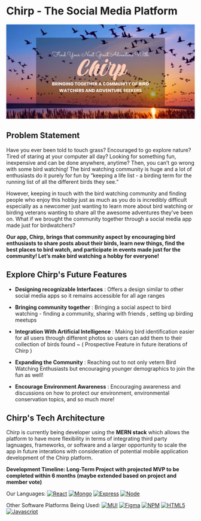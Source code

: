 # Chirp - The Social Media Platform

![Chirp Bird Watching Banner #2](./frontend/src/Images/ChirpBanner2.png)

## Problem Statement
Have you ever been told to touch grass? Encouraged to go explore nature? Tired of staring at your computer all day? Looking for something fun, inexpensive and can be done anywhere, anytime? Then, you can’t go wrong with some bird watching! The bird watching community is huge and a lot of enthusiasts do it purely for fun by ”keeping a life list - a birding term for the running list of all the different birds they see.” 

However, keeping in touch with the bird watching community and finding people who enjoy this hobby just as much as you do is incredibly difficult especially as a newcomer just wanting to learn more about bird watching or birding veterans wanting to share all the awesome adventures they’ve been on. What if we brought the community together through a social media app made just for birdwatchers? 

**Our app, Chirp, brings that community aspect by encouraging bird enthusiasts to share posts about their birds, learn new things, find the best places to bird watch, and participate in events made just for the community! Let’s make bird watching a hobby for everyone!**

## Explore Chirp's Future Features
- **Designing recognizable Interfaces** : Offers a design similar to other social media apps so it remains accessible for all age ranges

- **Bringing community together** : Bringing a social aspect to bird watching - finding a community, sharing with friends , setting up birding meetups

- **Integration With Artificial Intelligence** : Making bird identification easier for all users through different photos so users can add them to their collection of birds found ~ ( Prospective Feature in future iterations of Chirp )

- **Expanding the Community** : Reaching out to not only vetern Bird Watching Enthusiasts but encouraging younger demographics to join the fun as well!

- **Encourage Environment Awareness** : Encouraging awareness and discussions on how to protect our environment, environmental conservation topics, and so much more!

## Chirp's Tech Architecture
Chirp is currently being developer using the **MERN stack** which allows the platform to have more flexibility in terms of integrating third party lagnuages, frameworks, or software and a larger opportunity to scale the app in future interations with consideration of potential mobile application development of the Chirp platform.

**Development Timeline: Long-Term Project with projected MVP to be completed within 6 months (maybe extended based on project and member vote)**

Our Languages: 
[![React][React.js]][React-url]
[![Mongo][MongoDB]][Mongo-url]
[![Express][Express.js]][Express-url]
[![Node][NodeJS]][Node-url]

Other Software Platforms Being Used:
[![MUI][MUI]][MUI-url]
[![Figma][Figma]][Figma-url]
[![NPM][NPM]][NPM-url]
[![HTML5][HTML5]][HTML-url]
[![Javascript][Javascript]][Javascript-url]


<!--MARKDOWN LINKS-->
[React.js]: https://img.shields.io/badge/React-20232A?style=for-the-badge&logo=react&logoColor=61DAFB
[React-url]: https://reactjs.org/
[MongoDB]: https://img.shields.io/badge/MongoDB-%234ea94b.svg?style=for-the-badge&logo=mongodb&logoColor=white
[Mongo-url]: https://www.mongodb.com/
[Express.js]: https://img.shields.io/badge/express.js-%23404d59.svg?style=for-the-badge&logo=express&logoColor=%2361DAFB
[Express-url]: https://expressjs.com/
[NodeJS]: https://img.shields.io/badge/node.js-6DA55F?style=for-the-badge&logo=node.js&logoColor=white
[Node-url]: https://nodejs.org/en/about
[MUI]: https://img.shields.io/badge/MUI-%230081CB.svg?style=for-the-badge&logo=mui&logoColor=white
[MUI-url]: https://mui.com/material-ui/
[Figma]: https://img.shields.io/badge/figma-%23F24E1E.svg?style=for-the-badge&logo=figma&logoColor=white
[Figma-url]: https://www.figma.com/
[NPM]: https://img.shields.io/badge/NPM-%23CB3837.svg?style=for-the-badge&logo=npm&logoColor=white
[NPM-url]: https://www.npmjs.com/
[HTML5]: https://img.shields.io/badge/html5-%23E34F26.svg?style=for-the-badge&logo=html5&logoColor=white
[HTML-url]: https://developer.mozilla.org/en-US/docs/Learn/Getting_started_with_the_web/HTML_basics
[JavaScript]: https://img.shields.io/badge/javascript-%23323330.svg?style=for-the-badge&logo=javascript&logoColor=%23F7DF1E
[JavaScript-url]: https://www.javascript.com/